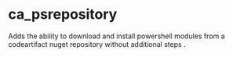 # ca_psrepository
Adds the ability to download and install powershell modules from a codeartifact nuget repository without additional steps .
